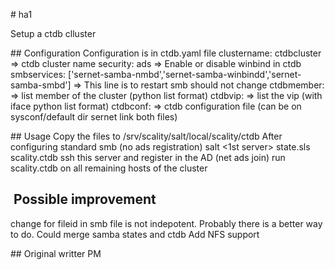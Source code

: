 # ha1

Setup a ctdb clluster

## Configuration
Configuration is in ctdb.yaml file
clustername: ctdbcluster
  => ctdb cluster name
security: ads
  => Enable or disable winbind in ctdb
smbservices: ['sernet-samba-nmbd','sernet-samba-winbindd','sernet-samba-smbd']
  => This line is to restart smb should not change
ctdbmember:
  => list member of the cluster (python list format)
ctdbvip:
  => list the vip (with iface python list format)
ctdbconf:
  => ctdb configuration file (can be on sysconf/default dir sernet link both files)

## Usage
Copy the files to /srv/scality/salt/local/scality/ctdb
After configuring standard smb (no ads registration) 
salt <1st server> state.sls scality.ctdb 
ssh this server and register in the AD (net ads join) 
run scality.ctdb on all remaining hosts of the cluster

##  Possible improvement
change for fileid in smb file is not indepotent. Probably there is a better way to do.
Could merge samba states and ctdb 
Add NFS support 

## Original writter
PM
